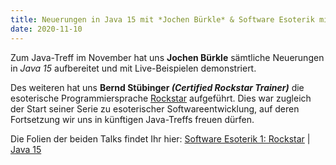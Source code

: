 ```yaml
---
title: Neuerungen in Java 15 mit *Jochen Bürkle* & Software Esoterik mit *Bernd Stübinger*
date: 2020-11-10
---
```


Zum Java-Treff im November hat uns **Jochen Bürkle** sämtliche Neuerungen in *Java 15* aufbereitet und mit Live-Beispielen demonstriert.

Des weiteren hat uns **Bernd Stübinger *(Certified Rockstar Trainer)*** die esoterische Programmiersprache [Rockstar](https://codewithrockstar.com/) aufgeführt. 
Dies war zugleich der Start seiner Serie zu esoterischer Softwareentwicklung, auf deren Fortsetzung wir uns in künftigen Java-Treffs freuen dürfen.

Die Folien der beiden Talks findet Ihr hier: [Software Esoterik 1: Rockstar](https://jug-in.github.io/jug-in.talks/software-esoterik-1.html) | [Java 15](https://jug-in.github.io/jug-in.talks/jdk15.html)